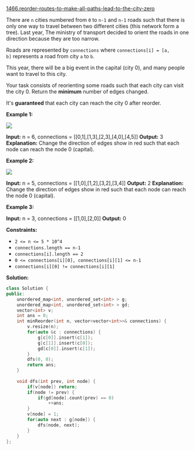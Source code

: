 [1466.reorder-routes-to-make-all-paths-lead-to-the-city-zero](https://leetcode.com/problems/reorder-routes-to-make-all-paths-lead-to-the-city-zero/)  

There are `n` cities numbered from `0` to `n-1` and `n-1` roads such that there is only one way to travel between two different cities (this network form a tree). Last year, The ministry of transport decided to orient the roads in one direction because they are too narrow.

Roads are represented by `connections` where `connections[i] = [a, b]` represents a road from city `a` to `b`.

This year, there will be a big event in the capital (city 0), and many people want to travel to this city.

Your task consists of reorienting some roads such that each city can visit the city 0. Return the **minimum** number of edges changed.

It's **guaranteed** that each city can reach the city 0 after reorder.

**Example 1:**

**![](https://assets.leetcode.com/uploads/2020/05/13/sample_1_1819.png)**

**Input:** n = 6, connections = \[\[0,1\],\[1,3\],\[2,3\],\[4,0\],\[4,5\]\]
**Output:** 3
**Explanation:** Change the direction of edges show in red such that each node can reach the node 0 (capital).

**Example 2:**

**![](https://assets.leetcode.com/uploads/2020/05/13/sample_2_1819.png)**

**Input:** n = 5, connections = \[\[1,0\],\[1,2\],\[3,2\],\[3,4\]\]
**Output:** 2
**Explanation:** Change the direction of edges show in red such that each node can reach the node 0 (capital).

**Example 3:**

**Input:** n = 3, connections = \[\[1,0\],\[2,0\]\]
**Output:** 0

**Constraints:**

*   `2 <= n <= 5 * 10^4`
*   `connections.length == n-1`
*   `connections[i].length == 2`
*   `0 <= connections[i][0], connections[i][1] <= n-1`
*   `connections[i][0] != connections[i][1]`  



**Solution:**  

```cpp
class Solution {
public:
    unordered_map<int, unordered_set<int> > g;
    unordered_map<int, unordered_set<int> > gd;
    vector<int> v;
    int ans = 0;
    int minReorder(int n, vector<vector<int>>& connections) {
        v.resize(n);
        for(auto &c : connections) {
            g[c[0]].insert(c[1]);
            g[c[1]].insert(c[0]);
            gd[c[0]].insert(c[1]);
        }
        dfs(0, 0);
        return ans;
    }
    
    void dfs(int prev, int node) {
        if(v[node]) return;
        if(node != prev) {
            if(gd[node].count(prev) == 0)
                ++ans;
        }
        v[node] = 1;
        for(auto next : g[node]) {
            dfs(node, next);
        }
    }
};
```
      